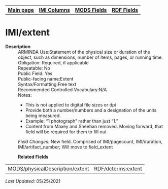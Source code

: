 <!DOCTYPE html>
<html>

<body>
<table style="width:100%">
  <tr>
    <th><a href="index.md">Main page</a></th>
	<th><a href="IMI.md">IMI Columns</a></th>
    <th><a href="MODS.md">MODS Fields</a></th>
    <th><a href="RDF.md">RDF Fields</a></th>
  </tr>
</table>
<h1>IMI/extent</h1>
<dl>
  <dt><b>Description</b></dt>
  <dd>ARMINDA Use:Statement of the physical size or duration of the object, such as dimensions, number of items, pages, or running time.</dd>
  <dd>Obligation:  Required, if applicable</dd>
  <dd>Repeatable: No</dd>
  <dd>Public Field: Yes</dd>
  <dd>Public-facing name:Extent</dd>
  <dd>Syntax/Formatting:Free text</dd>
  <dd>Recommended Controlled Vocabulary:N/A</dd>
	<dd>Notes: 
		<ul>
			<li>This is not applied to digital file sizes or dpi</li>
			<li>Provide both a number/numbers and a designation of the units being measured.</li>
			<li>Example: “1 photograph” rather than just “1.”</li>
			<li>Content from Maxey and Sheehan removed. Moving forward, that field will be required for them to fill out</li>
		</ul>
	</dd>
  <dd><i>Field Changes: </i></font>New field. Comprised of IMI/pagecount, IMI/duration, IMI/artifact_number; Will move to field_extent</dd>
</dl>
<dl>
	<dd><b>Related Fields</b></dd>
		<table>
			<td><a href="mods.physicalDescription.md">MODS/physicalDescription/extent</a></td>
			<td><a href="rdf.dcterms.extent.md">RDF/dcterms:extent</a></td>
		</table>
</dl>
<p><i>Last Updated: </i></font>05/25/2021</p>
</body>
</html>